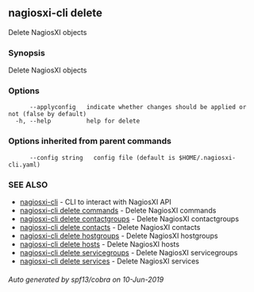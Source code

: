 ## nagiosxi-cli delete

Delete NagiosXI objects

### Synopsis

Delete NagiosXI objects

### Options

```
      --applyconfig   indicate whether changes should be applied or not (false by default)
  -h, --help          help for delete
```

### Options inherited from parent commands

```
      --config string   config file (default is $HOME/.nagiosxi-cli.yaml)
```

### SEE ALSO

* [nagiosxi-cli](nagiosxi-cli.md)	 - CLI to interact with NagiosXI API
* [nagiosxi-cli delete commands](nagiosxi-cli_delete_commands.md)	 - Delete NagiosXI commands
* [nagiosxi-cli delete contactgroups](nagiosxi-cli_delete_contactgroups.md)	 - Delete NagiosXI contactgroups
* [nagiosxi-cli delete contacts](nagiosxi-cli_delete_contacts.md)	 - Delete NagiosXI contacts
* [nagiosxi-cli delete hostgroups](nagiosxi-cli_delete_hostgroups.md)	 - Delete NagiosXI hostgroups
* [nagiosxi-cli delete hosts](nagiosxi-cli_delete_hosts.md)	 - Delete NagiosXI hosts
* [nagiosxi-cli delete servicegroups](nagiosxi-cli_delete_servicegroups.md)	 - Delete NagiosXI servicegroups
* [nagiosxi-cli delete services](nagiosxi-cli_delete_services.md)	 - Delete NagiosXI services

###### Auto generated by spf13/cobra on 10-Jun-2019
